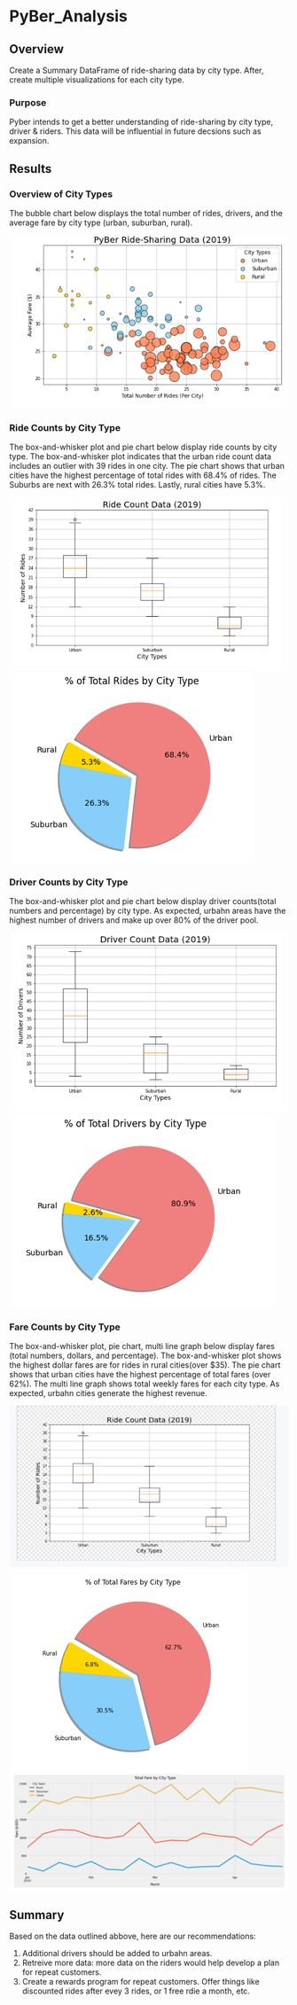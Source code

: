 # PyBer_Analysis

## Overview
Create a Summary DataFrame of ride-sharing data by city type. After, create multiple visualizations for each city type. 

### Purpose
Pyber intends to get a better understanding of ride-sharing by city type, driver & riders. This data will be influential in future decsions such as expansion. 

## Results

### Overview of City Types
The bubble chart below displays the total number of rides, drivers, and the average fare by city type (urban, suburban, rural). 

![Vis1](/analysis/pyber1.PNG)

### Ride Counts by City Type

The box-and-whisker plot and pie chart below display ride counts by city type. The box-and-whisker plot indicates that the urban ride count data includes an outlier with 39 rides in one city. The pie chart shows that urban cities have the highest percentage of total rides with 68.4% of rides. The Suburbs are next with 26.3% total rides. Lastly, rural cities have 5.3%.

![Vis2](/analysis/pyber2.PNG)
![Vis3](/analysis/pyber6.PNG)

### Driver Counts by City Type
The box-and-whisker plot and pie chart below display driver counts(total numbers and percentage) by city type. As expected, urbahn areas have the highest number of drivers and make up over 80% of the driver pool.

![Vis4](/analysis/pyber4.PNG)
![Vis5](/analysis/Pyber7.PNG)

### Fare Counts by City Type
The box-and-whisker plot, pie chart, multi line graph below display fares (total numbers, dollars, and percentage). The box-and-whisker plot shows the highest dollar fares are for rides in rural cities(over $35). The pie chart shows that urban cities have the highest percentage of total fares (over 62%). The multi line graph shows total weekly fares for each city type. As expected, urbahn cities generate the highest revenue. 

![Vis6](/analysis/Pyber3.PNG)
![Vis7](/analysis/pyber5.PNG)
![Fare_Summary](/analysis/Pyber8.PNG) 

## Summary
Based on the data outlined abbove, here are our recommendations:
1.	Additional drivers should be added to urbahn areas.  
2.	Retreive more data: more data on the riders would  help develop a plan for repeat customers.    
3.	Create a rewards program for repeat customers. Offer things like discounted rides after evey 3 rides, or 1 free rdie a month, etc.  
